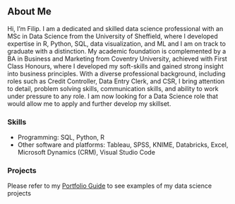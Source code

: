 ## About Me
Hi, I’m Filip. I am a dedicated and skilled data science professional with an MSc in Data Science from the University of Sheffield,
where I developed expertise in R, Python, SQL, data visualization, and ML and I am on track to graduate with a distinction.
My academic foundation is complemented by a BA in Business and Marketing from Coventry University, achieved with First Class Honours,
where I developed my soft-skills and gained strong insight into business principles. With a diverse professional background,
including roles such as Credit Controller, Data Entry Clerk, and CSR, I bring attention to detail, problem solving skills, communication skills,
and ability to work under pressure to any role. I am now looking for a Data Science role that would allow me to apply and further develop my skillset.
### Skills
- Programming: SQL, Python, R
- Other software and platforms: Tableau, SPSS, KNIME, Databricks, Excel, Microsoft Dynamics (CRM), Visual Studio Code
### Projects
Please refer to my [Portfolio Guide](https://github.com/filsoch/Portfolio-guide/blob/main/README.md) to see examples of my data science projects

<!---
filsoch/filsoch is a ✨ special ✨ repository because its `README.md` (this file) appears on your GitHub profile.
You can click the Preview link to take a look at your changes.
--->
